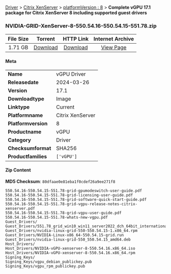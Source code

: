 
[Driver](/README.md)  >  [Citrix XenServer](/index/Driver/Citrix_XenServer.md)  >  [platformVersion : 8](/index/Driver/Citrix_XenServer/8.md)  >  **Complete vGPU 17.1 package for Citrix XenServer 8 including supported guest drivers**


### NVIDIA-GRID-XenServer-8-550.54.16-550.54.15-551.78.zip

| **File Size** | **Torrent**  | **HTTP Link** | **Internet Archive** |
|:-------------:|:------------:|:-------------:|:--------------------:|
| 1.71 GB |  [Download](https://archive.org/download/nvgpu_NVIDIA-GRID-XenServer-8-550.54.16-550.54.15-551.78.zip/nvgpu_NVIDIA-GRID-XenServer-8-550.54.16-550.54.15-551.78.zip_archive.torrent)       | [Download](https://archive.org/compress/nvgpu_NVIDIA-GRID-XenServer-8-550.54.16-550.54.15-551.78.zip) | [View Page](https://archive.org/details/nvgpu_NVIDIA-GRID-XenServer-8-550.54.16-550.54.15-551.78.zip)       |

#### Meta

<table>
<tr><td><strong>Name</strong></td><td>vGPU Driver</td></tr>
<tr><td><strong>Releasedate</strong></td><td>2024-03-26</td></tr>
<tr><td><strong>Version</strong></td><td>17.1</td></tr>
<tr><td><strong>Downloadtype</strong></td><td>Image</td></tr>
<tr><td><strong>Linktype</strong></td><td>Current</td></tr>
<tr><td><strong>Platformname</strong></td><td>Citrix XenServer</td></tr>
<tr><td><strong>Platformversion</strong></td><td>8</td></tr>
<tr><td><strong>Productname</strong></td><td>vGPU</td></tr>
<tr><td><strong>Category</strong></td><td>Driver</td></tr>
<tr><td><strong>Checksumformat</strong></td><td>SHA256</td></tr>
<tr><td><strong>Productfamilies</strong></td><td><code>['vGPU']</code></td></tr>
</table>

#### Zip Content

**MD5 Checksum**: `80dfaae0e81eba1f0cdef26a9ee271f8`

```text
550.54.16-550.54.15-551.78-grid-gpumodeswitch-user-guide.pdf
550.54.16-550.54.15-551.78-grid-licensing-user-guide.pdf
550.54.16-550.54.15-551.78-grid-software-quick-start-guide.pdf
550.54.16-550.54.15-551.78-grid-vgpu-release-notes-citrix-xenserver.pdf
550.54.16-550.54.15-551.78-grid-vgpu-user-guide.pdf
550.54.16-550.54.15-551.78-whats-new-vgpu.pdf
Guest_Drivers/
Guest_Drivers/551.78_grid_win10_win11_server2022_dch_64bit_international.exe
Guest_Drivers/nvidia-linux-grid-550-550.54.15-1.x86_64.rpm
Guest_Drivers/NVIDIA-Linux-x86_64-550.54.15-grid.run
Guest_Drivers/nvidia-linux-grid-550_550.54.15_amd64.deb
Host_Drivers/
Host_Drivers/NVIDIA-vGPU-xenserver-8-550.54.16.x86_64.iso
Host_Drivers/NVIDIA-vGPU-xenserver-8-550.54.16.x86_64.rpm
Signing_Keys/
Signing_Keys/vgpu_debian_publickey.pub
Signing_Keys/vgpu_rpm_publickey.pub
```